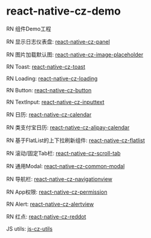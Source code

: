 # react-native-cz-demo
RN 组件Demo工程

RN 显示日志仪表盘: [react-native-cz-panel](https://github.com/chenzhe555/react-native-cz-panel)

RN 图片加载默认图: [react-native-cz-image-placeholder](https://github.com/chenzhe555/react-native-cz-image-placeholder)

RN Toast: [react-native-cz-toast](https://github.com/chenzhe555/react-native-cz-toast)

RN Loading: [react-native-cz-loading](https://github.com/chenzhe555/react-native-cz-loading)

RN Button: [react-native-cz-button](https://github.com/chenzhe555/react-native-cz-button)

RN TextInput: [react-native-cz-inputtext](https://github.com/chenzhe555/react-native-cz-inputtext)

RN 日历: [react-native-cz-calendar](https://github.com/chenzhe555/react-native-cz-calendar)

RN 类支付宝日历: [react-native-cz-alipay-calendar](https://github.com/chenzhe555/react-native-cz-alipay-calendar)

RN 基于FlatList的上下拉刷新组件: [react-native-cz-flatlist](https://github.com/chenzhe555/react-native-cz-flatlist)

RN 滚动/固定Tab栏: [react-native-cz-scroll-tab](https://github.com/chenzhe555/react-native-cz-scroll-tab)

RN 通用Modal: [react-native-cz-common-modal](https://github.com/chenzhe555/react-native-cz-common-modal)

RN 导航栏: [react-native-cz-navigationview](https://github.com/chenzhe555/react-native-cz-navigationview)

RN App权限: [react-native-cz-permission](https://github.com/chenzhe555/react-native-cz-permisson)

RN Alert: [react-native-cz-alertview](https://github.com/chenzhe555/react-native-cz-alertview)

RN 红点: [react-native-cz-reddot](https://github.com/chenzhe555/react-native-cz-reddot)

JS utils: [js-cz-utils](https://github.com/chenzhe555/js-cz-utils)
